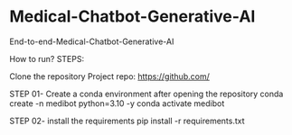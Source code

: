 # Medical-Chatbot-Generative-AI

End-to-end-Medical-Chatbot-Generative-AI

How to run?
STEPS:

Clone the repository
Project repo: https://github.com/

STEP 01- Create a conda environment after opening the repository
conda create -n medibot python=3.10 -y
conda activate medibot

STEP 02- install the requirements
pip install -r requirements.txt